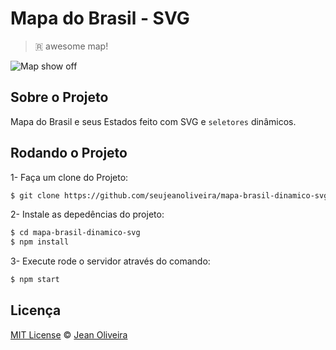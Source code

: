 # Mapa do Brasil - SVG
> 🇷 awesome map!

![Map show off](/img/map.gif)

## Sobre o Projeto
Mapa do Brasil e seus Estados feito com SVG e `seletores` dinâmicos.

## Rodando o Projeto

1- Faça um clone do Projeto:
```sh
$ git clone https://github.com/seujeanoliveira/mapa-brasil-dinamico-svg.git
```

2- Instale as depedências do projeto:
```sh
$ cd mapa-brasil-dinamico-svg
$ npm install
```

3- Execute rode o servidor através do comando:
```sh
$ npm start
```

## Licença

[MIT License](LICENCE.md) © [Jean Oliveira](https://github.com/seujeanoliveira)
